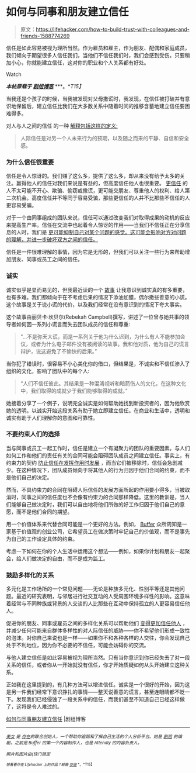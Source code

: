 # 如何与同事和朋友建立信任

> 原文：<https://lifehacker.com/how-to-build-trust-with-colleagues-and-friends-1588774269>

信任是如此容易被视为理所当然。作为雇员和雇主，作为朋友、配偶和家庭成员，我们倾向于期望很多人信任我们，当他们不信任我们时，我们会感到受伤。只要稍加小心，你就能建立信任，这对你的职业和个人关系都有好处。

Watch

***本帖原载于*** [***剧组博客***](http://blog.pickcrew.com/how-to-build-trust-with-colleagues-and-friends/) ***。**T15】*

当我还是个孩子的时候，当我被发现对父母撒谎时，我发现，在信任被打破并有意识地保留后，建立信任比我们在大多数关系中随着时间的推移含蓄地建立信任要困难得多。

对人与人之间的信任 的一种 [解释包括这样的定义:](http://www.ldv.ei.tum.de/en/research/fidens/interpersonal-trust/)

> 人际信任是对另一个人未来行为的预期，以及随之而来的平静、自信和安全感。

### 为什么信任很重要

信任是令人惊讶的。我们赚了这么多，提供了这么多，却从来没有给予太多的关注。赢得他人的信任对我们来说是有益的，但高度信任他人也很重要。 [更信任](http://psycnet.apa.org/journals/amp/35/1/1/) 的人不太可能不开心、欺骗、偷窃或撒谎，更可能交朋友、尊重他人的权利、给人第二次机会。高度信任并不等同于容易受骗，那些更信任的人并不比那些不信任的人更容易受骗。

对于一个由同事组成的团队来说，信任可以通过改变我们对取得成果的动机的反应来提高生产率。信任在交流中也起着令人惊讶的作用——当我们不信任正在分享信息的人时，我们是 [更可能抑制自己对某个问题的感觉。这可能会影响对方对问题的理解，并进一步破坏双方之间的信任。](http://psycnet.apa.org/journals/abn/52/3/304/)

信任是一件很难理解的事情，因为它是无形的，但我们可以关注一些行为来帮助增加朋友、同事或员工之间的信任。

### 诚实

诚实似乎是显而易见的，但我最近读的一个 [故事](http://boss.blogs.nytimes.com/2014/03/11/the-surprisingly-large-cost-of-telling-small-lies/) 让我意识到诚实真的有多重要，也有多难。我们都倾向于在不考虑后果的情况下添油加醋，偶尔撒些善意的小谎。这个故事是关于说小谎的代价，以及我们经常在没有意识到的情况下夸大事实。

这个故事由丽贝卡·坎贝尔(Rebekah Campbell)撰写，讲述了一位曾与她共事的领导者如何因一系列小谎言而失去团队成员的信任和尊重:

> "...不是弥天大谎，而是一系列关于他为什么迟到，为什么有人不能参加会议，或者为什么电子邮件没有被阅读的故事。我和他对质，他为自己的谎言辩护，说这避免了不愉快的后果。”

当你犯了错误时，很容易不小心美化你的借口，但结果是，不诚实和不信任渗入了组织的文化，影响了团队中的每个人:

> “人们不信任彼此。其结果是一种混淆视听和暗箭伤人的文化，在这种文化中，我们取得的成就少于我们能够取得的成就。”

她接着分享了一个例子，说明完全诚实是如何帮助她找到新投资者的，因为他欣赏她的透明。以诚实开始这段关系有助于她立即建立信任。在商业和生活中，透明和诚实有助于人们理解你的意图和可靠性。

### 不要约束人们的选择

当与同事或员工一起工作时，信任是建立一个有凝聚力的团队的重要因素。与人们如何工作和他们的责任有关的合同可能会阻碍团队成员之间建立信任。事实上，有约束力的契约 [防止信任在发挥作用时发展](http://asq.sagepub.com/content/47/3/534.short) ，而当它们被移除时，信任会急剧减少。在这种情况下，团队成员倾向于将其他人的行为归因于他们合同的约束，而不是他们自己的决定。

然而，不具约束力的合同在阻碍人际信任的发展方面所起的作用要小得多，当被取消时，同事之间的信任度也不会像有约束力的合同那样降低。这里的教训是，当人们能够自己做决定时，我们可以自由地将他们所做的好工作归因于他们自己的意愿，而不是他们合同的期望。

用一个价值体系来代替合同可能是一个更好的方法。例如， [Buffer](http://bufferapp.com/) 众所周知是一家基于价值观的创业公司，它希望员工在做决策时牢记自己的价值观，而不是事先为自己的工作设定具体的约束。

考虑一下如何在你的个人生活中运用这个想法——例如，如果你计划和朋友一起聚会，给人们做决定的自由，而不是成为监工。

### 鼓励多样化的关系

多元化是工作场所的一个常见问题——无论是种族多元化、性别平等还是其他问题。最近的研究表明，与邻居进行社交互动的人受周围环境多样性的影响。这意味着经常与不同种族或背景的人交谈的人比那些在互动中保持孤立的人更容易信任他人。

促进你的朋友、同事或雇员之间的多样化关系可以帮助他们 [变得更加信任他人](http://journals.cambridge.org/action/displayAbstract;jsessionid=7FF65A43CC3755E9A9505E46158BA732.journals?fromPage=online&aid=7931489) ，并减少任何可能来自群体多样性的对人际信任的威胁——你不希望他们形成一致性的泡沫。对你自己来说也是一样——如果你不和各种各样的人交往，你会发现自己处于不利地位，因为你不必要的不信任，可能会妨碍你的交流。

与他人建立信任是如此容易被视为理所当然。只有当你意识到你已经失去了对一段关系的信任，或者你从一开始就没有信任，你才开始质疑如何从头开始建立这种关系。

正如我在这里提到的，有几种方法可以增进信任。诚实是一个很好的开始，因为这是另一件我们经常下意识挣扎的事情——整天说善意的谎言，甚至连眼睛都不眨一下。发现我们已经侵蚀了一段关系中的信任，而我们甚至不知道自己已经这样做了，这将是令人难过的。

[如何与同事朋友建立信任](http://blog.pickcrew.com/how-to-build-trust-with-colleagues-and-friends/) |剧组博客

* * *

[<small>*美女*</small>](https://twitter.com/bellebcooper) <small>*是*</small> [<small>*存在*</small>](https://exist.io/)<small>*的联合创始人，一个帮助你追踪和了解自己生活的个人分析平台。她是*</small> [<small>*剧组*</small>](http://pickcrew.com/) <small>*的编剧，之前是 Buffer 的第一个内容制作人，也是 Attendly 的内容负责人。*</small>

<small>*照片和图片由*</small>*<small></small>*<small>*(快门锁定*</small>

<small><small>*想看看你在 Lifehacker 上的作品？邮箱*</small> [<small>*安迪*</small>](mailto:andy@lifehacker.com) <small>*。*T15】</small></small>

<small></small>